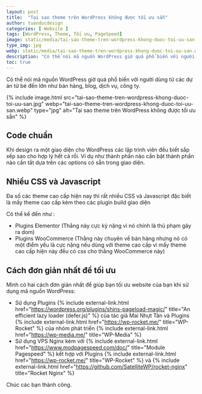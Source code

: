 ```yaml
---
layout: post
title:  "Tại sao theme trên WordPress không được tối ưu sẵn"
author: tuanducdesign
categories: [ Website ]
tags: [WordPress, Theme, Tối ưu, PageSpeed]
image: static/media/tai-sao-theme-tren-wordpress-khong-duoc-toi-uu-san.jpg
type_img: jpg
webp: static/media/tai-sao-theme-tren-wordpress-khong-duoc-toi-uu-san.webp
description: "Có thể nói mã nguồn WordPress giờ quá phổ biến với người dùng từ các dự án từ bé đến lớn như bán hàng, blog, dịch vụ, công ty."
toc: true
---
```


Có thể nói mã nguồn WordPress giờ quá phổ biến với người dùng từ các dự án từ bé đến lớn như bán hàng, blog, dịch vụ, công ty.

{% include image.html src="tai-sao-theme-tren-wordpress-khong-duoc-toi-uu-san.jpg" webp="tai-sao-theme-tren-wordpress-khong-duoc-toi-uu-san.webp" type="jpg" alt="Tại sao theme trên WordPress không được tối ưu sẵn" %}

## Code chuẩn

Khi design ra một giao diện cho WordPress các lập trình viên đều biết sắp xếp sao cho hợp lý hết cả rồi. Ví dụ như thành phần nào cần bật thành phần nào cần tắt dựa trên các options có sẵn trong giao diện.

## Nhiều CSS và Javascript

Đa số các theme cao cấp hiện nay thì rất nhiều CSS và Javascript đặc biết là mấy theme cao cấp kèm theo các plugin build giao diện

Có thể kể đến như :

- Plugins Elementor (Thằng này cực kỳ nặng vì nó chính là thủ phạm gây ra dom)
- Plugins WooCommerce (Thằng này chuyên về bán hàng nhưng nó có một điểm yếu là cực nặng nếu dùng với theme cao cấp vì mấy theme cao cấp hiện này đều có css cho thằng WooCommerce này)

## Cách đơn giản nhất để tối ưu

Mình có hai cách đơn giản nhất để giúp bạn tối ưu website của bạn khi sử dụng mã nguồn WordPress:

- Sử dụng Plugins {% include external-link.html href="https://wordpress.org/plugins/shins-pageload-magic/" title="An efficient lazy loader (defer.js)" %} của tác giả Mai Nhựt Tân và Plugins {% include external-link.html href="https://wp-rocket.me/" title="WP-Rocket" %} của nhóm phát triển {% include external-link.html href="https://wp-media.me/" title="WP-Media" %}
- Sử dụng VPS Nginx kèm với {% include external-link.html href="https://www.modpagespeed.com/doc/" title="Module Pagespeed" %} kết hợp với Plugins {% include external-link.html href="https://wp-rocket.me/" title="WP-Rocket" %} và {% include external-link.html href="https://github.com/SatelliteWP/rocket-nginx" title="Rocket Nginx" %}

Chúc các bạn thành công.
